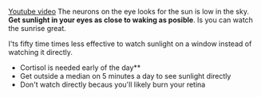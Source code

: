 [Youtube video](https://www.youtube.com/watch?v=nm1TxQj9IsQ&t=3154s)
The neurons on the eye looks for the sun is low in the sky. **Get sunlight in your eyes as close to waking as posible**. Is you can watch the sunrise great.

I'ts fifty time times less effective to watch sunlight on a window instead of watching it directly.
- Cortisol is needed early of the day**
- Get outside a median on 5 minutes a day to see sunlight directly
- Don't watch directly becaus you'll likely burn your retina

